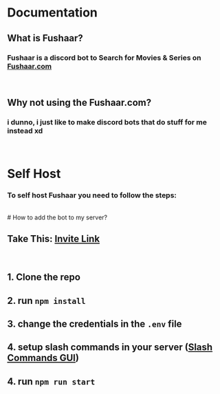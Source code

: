 # Documentation

## What is Fushaar?

### Fushaar is a discord bot to Search for **Movies** & **Series** on **[Fushaar.com](https://fushaar.com)**

<br>

## Why not using the Fushaar.com?

### i dunno, i just like to make discord bots that do stuff for me instead xd

<br>

# Self Host

### To self host **Fushaar** you need to follow the steps:

<br>
# How to add the bot to my server?

## Take This: [Invite Link](1008024418078953493)

<br>

## 1. Clone the repo

## 2. run `npm install`

## 3. change the credentials in the `.env` file

## 4. setup slash commands in your server (**[Slash Commands GUI](https://slash-commands-gui.androz2091.fr/)**)

## 4. run `npm run start`
